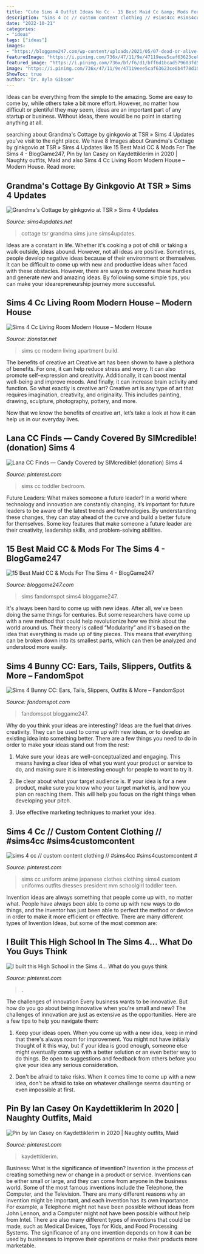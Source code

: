 ```yaml
---
title: "Cute Sims 4 Outfit Ideas No Cc - 15 Best Maid Cc &amp; Mods For The Sims 4"
description: "Sims 4 cc // custom content clothing // #sims4cc #sims4customcontent #"
date: "2022-10-21"
categories:
- "ideas"
tags: ["ideas"]
images:
- "https://bloggame247.com/wp-content/uploads/2021/05/07-dead-or-alive-maid-sims4-cc-outfit.jpg"
featuredImage: "https://i.pinimg.com/736x/47/11/9e/47119eee5caf63623ce0b4f78d10c765.jpg"
featured_image: "https://i.pinimg.com/736x/bf/f6/d1/bff6d1bcad579603fd5a59ad67298d35.jpg"
image: "https://i.pinimg.com/736x/47/11/9e/47119eee5caf63623ce0b4f78d10c765.jpg"
ShowToc: true
author: "Dr. Ayla Gibson"
---
```



Ideas can be everything from the simple to the amazing. Some are easy to come by, while others take a bit more effort. However, no matter how difficult or plentiful they may seem, ideas are an important part of any startup or business. Without ideas, there would be no point in starting anything at all.

	

		
searching about Grandma&#039;s Cottage by ginkgovio at TSR » Sims 4 Updates you've visit to the right place. We have 8 Images about Grandma&#039;s Cottage by ginkgovio at TSR » Sims 4 Updates like 15 Best Maid CC &amp; Mods For The Sims 4 - BlogGame247, Pin by Ian Casey on Kaydettiklerim in 2020 | Naughty outfits, Maid and also Sims 4 Cc Living Room Modern House – Modern House. Read more:
		
    
## Grandma&#039;s Cottage By Ginkgovio At TSR » Sims 4 Updates

<img loading=lazy src="http://sims4updates.net/wp-content/uploads/2020/06/419-670x503.jpg" onerror="this.onerror=null;this.src='https://tse2.mm.bing.net/th?id=OIP.QY8Yx1eghZAdGTnOO1PzzwHaFj&amp;pid=15.1';" alt="Grandma&#039;s Cottage by ginkgovio at TSR » Sims 4 Updates">

_Source: sims4updates.net_

>cottage tsr grandma sims june sims4updates. 

	

Ideas are a constant in life. Whether it's cooking a pot of chili or taking a walk outside, ideas abound. However, not all ideas are positive. Sometimes, people develop negative ideas because of their environment or themselves. It can be difficult to come up with new and productive ideas when faced with these obstacles. However, there are ways to overcome these hurdles and generate new and amazing ideas. By following some simple tips, you can make your idearepreneurship journey more successful.

    
## Sims 4 Cc Living Room Modern House – Modern House

<img loading=lazy src="https://i.ytimg.com/vi/k75OXMSritQ/maxresdefault.jpg" onerror="this.onerror=null;this.src='https://tse1.mm.bing.net/th?id=OIP.KcDKvvauGsSztNoXsJMwvwHaEK&amp;pid=15.1';" alt="Sims 4 Cc Living Room Modern House – Modern House">

_Source: zionstar.net_

>sims cc modern living apartment build. 

	

The benefits of creative art
Creative art has been shown to have a plethora of benefits. For one, it can help reduce stress and worry. It can also promote self-expression and creativity. Additionally, it can boost mental well-being and improve moods. And finally, it can increase brain activity and function.
So what exactly is creative art? Creative art is any type of art that requires imagination, creativity, and originality. This includes painting, drawing, sculpture, photography, pottery, and more.

Now that we know the benefits of creative art, let’s take a look at how it can help us in our everyday lives.

    
## Lana CC Finds — Candy Covered By SIMcredible! (donation) Sims 4

<img loading=lazy src="https://i.pinimg.com/736x/a7/d5/ef/a7d5ef10f9422f67ab16020d93203521.jpg" onerror="this.onerror=null;this.src='https://tse4.mm.bing.net/th?id=OIP.cnZ_jYPKSghihF4oOvWDmAHaE7&amp;pid=15.1';" alt="Lana CC Finds — Candy Covered by SIMcredible! (donation) Sims 4">

_Source: pinterest.com_

>sims cc toddler bedroom. 

	

Future Leaders: What makes someone a future leader?
In a world where technology and innovation are constantly changing, it’s important for future leaders to be aware of the latest trends and technologies. By understanding these changes, they can stay ahead of the curve and build a better future for themselves. Some key features that make someone a future leader are their creativity, leadership skills, and problem-solving abilities.

    
## 15 Best Maid CC &amp; Mods For The Sims 4 - BlogGame247

<img loading=lazy src="https://bloggame247.com/wp-content/uploads/2021/05/07-dead-or-alive-maid-sims4-cc-outfit.jpg" onerror="this.onerror=null;this.src='https://tse2.mm.bing.net/th?id=OIP.9vJRPwHKP4G0JZLnjBnxtwHaKx&amp;pid=15.1';" alt="15 Best Maid CC &amp; Mods For The Sims 4 - BlogGame247">

_Source: bloggame247.com_

>sims fandomspot sims4 bloggame247. 

	

It's always been hard to come up with new ideas. After all, we've been doing the same things for centuries. But some researchers have come up with a new method that could help revolutionize how we think about the world around us. Their theory is called “Modularity” and it's based on the idea that everything is made up of tiny pieces. This means that everything can be broken down into its smallest parts, which can then be analyzed and understood more easily.

    
## Sims 4 Bunny CC: Ears, Tails, Slippers, Outfits &amp; More – FandomSpot

<img loading=lazy src="https://static.fandomspot.com/images/09/8849/05-bunny-ears-bow-cc-sims-4.jpg" onerror="this.onerror=null;this.src='https://tse3.mm.bing.net/th?id=OIP.06tipjjli0MPPrjZ7ZZ4sAHaJ7&amp;pid=15.1';" alt="Sims 4 Bunny CC: Ears, Tails, Slippers, Outfits &amp; More – FandomSpot">

_Source: fandomspot.com_

>fandomspot bloggame247. 

	

Why do you think your ideas are interesting?
Ideas are the fuel that drives creativity. They can be used to come up with new ideas, or to develop an existing idea into something better. There are a few things you need to do in order to make your ideas stand out from the rest:
1. Make sure your ideas are well-conceptualized and engaging. This means having a clear idea of what you want your product or service to do, and making sure it is interesting enough for people to want to try it.

2. Be clear about what your target audience is. If your idea is for a new product, make sure you know who your target market is, and how you plan on reaching them. This will help you focus on the right things when developing your pitch.

3. Use effective marketing techniques to market your idea.

    
## Sims 4 Cc // Custom Content Clothing // #sims4cc #sims4customcontent #

<img loading=lazy src="https://i.pinimg.com/736x/47/11/9e/47119eee5caf63623ce0b4f78d10c765.jpg" onerror="this.onerror=null;this.src='https://tse1.mm.bing.net/th?id=OIP.HamBXuF4tyxhvFLd5CNVdAHaIX&amp;pid=15.1';" alt="sims 4 cc // custom content clothing // #sims4cc #sims4customcontent #">

_Source: pinterest.com_

>sims cc uniform anime japanese clothes clothing sims4 custom uniforms outfits dresses president mm schoolgirl toddler teen. 

	

Invention ideas are always something that people come up with, no matter what. People have always been able to come up with new ways to do things, and the inventor has just been able to perfect the method or device in order to make it more efficient or effective. There are many different types of Invention Ideas, but some of the most common are:

    
## I Built This High School In The Sims 4... What Do You Guys Think

<img loading=lazy src="https://i.pinimg.com/736x/bf/f6/d1/bff6d1bcad579603fd5a59ad67298d35.jpg" onerror="this.onerror=null;this.src='https://tse2.mm.bing.net/th?id=OIP.OFSMRajq2M1abX1jWVWm_wHaEo&amp;pid=15.1';" alt="I built this High School in the Sims 4... What do you guys think">

_Source: pinterest.com_

>. 

	

The challenges of innovation
Every business wants to be innovative. But how do you go about being innovative when you're small and new? The challenges of innovation are just as extensive as the opportunities. Here are a few tips to help you navigate them:
1. Keep your ideas open. When you come up with a new idea, keep in mind that there's always room for improvement. You might not have initially thought of it this way, but if your idea is good enough, someone else might eventually come up with a better solution or an even better way to do things. Be open to suggestions and feedback from others before you give your idea any serious consideration.

2. Don't be afraid to take risks. When it comes time to come up with a new idea, don't be afraid to take on whatever challenge seems daunting or even impossible at first.

    
## Pin By Ian Casey On Kaydettiklerim In 2020 | Naughty Outfits, Maid

<img loading=lazy src="https://i.pinimg.com/736x/21/f2/2b/21f22bf096e0de0bbfaae182c3d78789.jpg" onerror="this.onerror=null;this.src='https://tse4.mm.bing.net/th?id=OIP.xwPa1w404y3SkFC6MdwWiwHaLH&amp;pid=15.1';" alt="Pin by Ian Casey on Kaydettiklerim in 2020 | Naughty outfits, Maid">

_Source: pinterest.com_

>kaydettiklerim. 

	

Business: What is the significance of invention?
Invention is the process of creating something new or change in a product or service. Inventions can be either small or large, and they can come from anyone in the business world. Some of the most famous inventions include the Telephone, the Computer, and the Television. There are many different reasons why an invention might be important, and each invention has its own importance. For example, a Telephone might not have been possible without ideas from John Lennon, and a Computer might not have been possible without help from Intel. 
There are also many different types of inventions that could be made, such as Medical Devices, Toys for Kids, and Food Processing Systems. The significance of any one invention depends on how it can be used by businesses to improve their operations or make their products more marketable.

